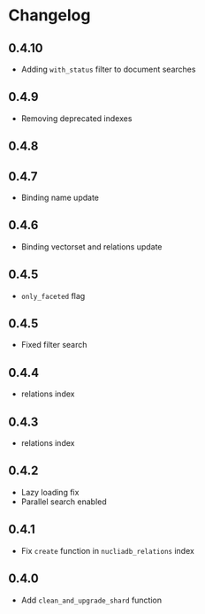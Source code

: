 # Changelog

## 0.4.10

- Adding `with_status` filter to document searches

## 0.4.9
- Removing deprecated indexes

## 0.4.8
## 0.4.7

- Binding name update
## 0.4.6

- Binding vectorset and relations update
## 0.4.5

- `only_faceted` flag
## 0.4.5

- Fixed filter search

## 0.4.4

- relations index

## 0.4.3
- relations index

## 0.4.2

- Lazy loading fix
- Parallel search enabled

## 0.4.1

- Fix `create` function in `nucliadb_relations` index

## 0.4.0

- Add `clean_and_upgrade_shard` function
